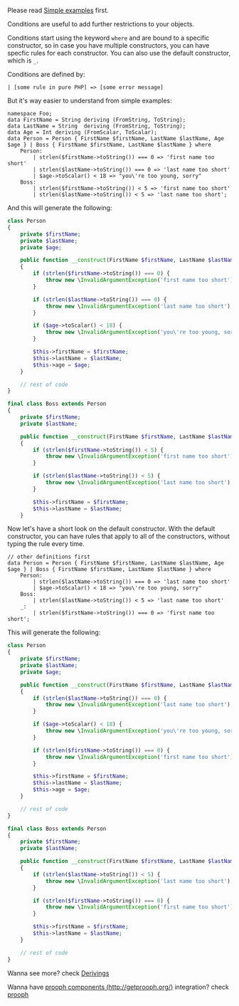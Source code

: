 Please read [Simple examples](Simple%20Examples.md) first.

Conditions are useful to add further restrictions to your objects.

Conditions start using the keyword `where` and are bound to a specific constructor, so in case you have multiple constructors,
you can have specfic rules for each constructor. You can also use the default constructor, which is `_`.

Conditions are defined by:
```
| [some rule in pure PHP] => [some error message]
```

But it's way easier to understand from simple examples:

```
namespace Foo;
data FirstName = String deriving (FromString, ToString);
data LastName = String  deriving (FromString, ToString);
data Age = Int deriving (FromScalar, ToScalar);
data Person = Person { FirstName $firstName, LastName $lastName, Age $age } | Boss { FirstName $firstName, LastName $lastName } where
    Person:
        | strlen($firstName->toString()) === 0 => 'first name too short'
        | strlen($lastName->toString()) === 0 => 'last name too short'
        | $age->toScalar() < 18 => "you\'re too young, sorry"
    Boss:
        | strlen($firstName->toString()) < 5 => 'first name too short'
        | strlen($lastName->toString()) < 5 => 'last name too short';
```

And this will generate the following:

```php
class Person
{
    private $firstName;
    private $lastName;
    private $age;

    public function __construct(FirstName $firstName, LastName $lastName, Age $age)
    {
        if (strlen($firstName->toString()) === 0) {
            throw new \InvalidArgumentException('first name too short');
        }

        if (strlen($lastName->toString()) === 0) {
            throw new \InvalidArgumentException('last name too short');
        }

        if ($age->toScalar() < 18) {
            throw new \InvalidArgumentException('you\'re too young, sorry');
        }

        $this->firstName = $firstName;
        $this->lastName = $lastName;
        $this->age = $age;
    }

    // rest of code
}

final class Boss extends Person
{
    private $firstName;
    private $lastName;

    public function __construct(FirstName $firstName, LastName $lastName)
    {
        if (strlen($firstName->toString()) < 5) {
            throw new \InvalidArgumentException('first name too short');
        }

        if (strlen($lastName->toString()) < 5) {
            throw new \InvalidArgumentException('last name too short');
        }

        $this->firstName = $firstName;
        $this->lastName = $lastName;
    }
```

Now let's have a short look on the default constructor.
With the default constructor, you can have rules that apply to all of the constructors, without typing the rule every time.

```
// other definitions first
data Person = Person { FirstName $firstName, LastName $lastName, Age $age } | Boss { FirstName $firstName, LastName $lastName } where
    Person:
        | strlen($lastName->toString()) === 0 => 'last name too short'
        | $age->toScalar() < 18 => "you\'re too young, sorry"
    Boss:
        | strlen($lastName->toString()) < 5 => 'last name too short'
    _:
        | strlen($firstName->toString()) === 0 => 'first name too short';
```

This will generate the following:

```php
class Person
{
    private $firstName;
    private $lastName;
    private $age;

    public function __construct(FirstName $firstName, LastName $lastName, Age $age)
    {
        if (strlen($lastName->toString()) === 0) {
            throw new \InvalidArgumentException('last name too short');
        }

        if ($age->toScalar() < 18) {
            throw new \InvalidArgumentException('you\'re too young, sorry');
        }

        if (strlen($firstName->toString()) === 0) {
            throw new \InvalidArgumentException('first name too short');
        }

        $this->firstName = $firstName;
        $this->lastName = $lastName;
        $this->age = $age;
    }

    // rest of code
}

final class Boss extends Person
{
    private $firstName;
    private $lastName;

    public function __construct(FirstName $firstName, LastName $lastName)
    {
        if (strlen($lastName->toString()) < 5) {
            throw new \InvalidArgumentException('last name too short');
        }

        if (strlen($firstName->toString()) === 0) {
            throw new \InvalidArgumentException('first name too short');
        }

        $this->firstName = $firstName;
        $this->lastName = $lastName;
    }

    // rest of code
}
```

Wanna see more? check [Derivings](Derivings.md)

Wanna have [prooph components (http://getprooph.org/)](http://getprooph.org/) integration? check [prooph](prooph.md)
